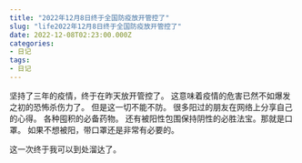 ```yaml
---
title: "2022年12月8日终于全国防疫放开管控了"
slug: "life2022年12月8日终于全国防疫放开管控了"
date: 2022-12-08T02:23:00.000Z
categories:
- 日记
tags:
- 日记
---
```


坚持了三年的疫情，终于在昨天放开管控了。 
这意味着疫情的危害已然不如爆发之初的恐怖杀伤力了。 
但是这一切不能不防。 
很多阳过的朋友在网络上分享自己的心得。 
各种囤积的必备药物。 
还有被阳性包围保持阴性的必胜法宝。那就是口罩。 如果不想被阳，带口罩还是非常有必要的。
 
这一次终于我可以到处溜达了。
